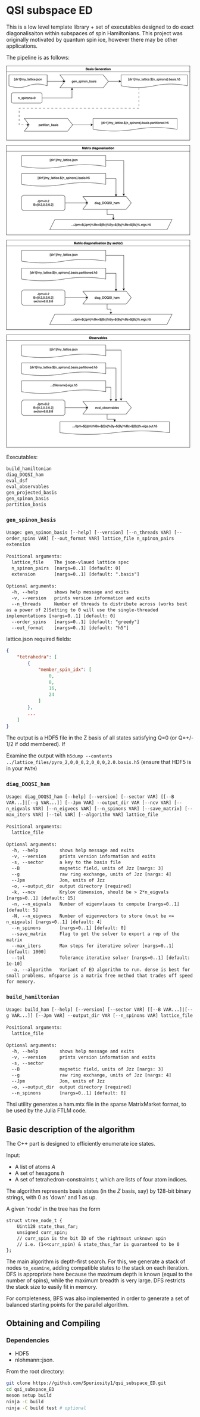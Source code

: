 # QSI subspace ED

This is a low level template library + set of executables designed to do exact diagonalisaiton within subspaces of spin Hamiltonians. This project was originally motivated by quantum spin ice, however there may be other applications.

The pipeline is as follows:

![](https://raw.githubusercontent.com/Spuriosity1/qsi_subspace_ED/refs/heads/main/projected%20ED.drawio.svg)



Executables:
```
build_hamiltonian
diag_DOQSI_ham
eval_dsf
eval_observables
gen_projected_basis
gen_spinon_basis
partition_basis
```



### `gen_spinon_basis`
```
Usage: gen_spinon_basis [--help] [--version] [--n_threads VAR] [--order_spins VAR] [--out_format VAR] lattice_file n_spinon_pairs extension

Positional arguments:
  lattice_file    The json-vlaued lattice spec 
  n_spinon_pairs  [nargs=0..1] [default: 0]
  extension       [nargs=0..1] [default: ".basis"]

Optional arguments:
  -h, --help      shows help message and exits 
  -v, --version   prints version information and exits 
  --n_threads     Number of threads to distribute across (works best as a power of 2)Setting to 0 will use the single-threaded implementations [nargs=0..1] [default: 0]
  --order_spins   [nargs=0..1] [default: "greedy"]
  --out_format    [nargs=0..1] [default: "h5"]
```
lattice.json required fields:
```json
{
    "tetrahedra": [
        {
            "member_spin_idx": [
                0,
                8,
                16,
                24
            ]
        },
        ...
    ]
}
```
The output is a HDF5 file in the Z basis of all states satisfying Q=0 (or Q=+/- 1/2 if odd membered). If 

Examine the output with `h5dump --contents ../lattice_files/pyro_2,0,0_0,2,0_0,0,2.0.basis.h5` (ensure that HDF5 is in your `PATH`)


### `diag_DOQSI_ham`
```
Usage: diag_DOQSI_ham [--help] [--version] [--sector VAR] [[--B VAR...]|[--g VAR...]] [--Jpm VAR] --output_dir VAR [--ncv VAR] [--n_eigvals VAR] [--n_eigvecs VAR] [--n_spinons VAR] [--save_matrix] [--max_iters VAR] [--tol VAR] [--algorithm VAR] lattice_file

Positional arguments:
  lattice_file      

Optional arguments:
  -h, --help        shows help message and exits 
  -v, --version     prints version information and exits 
  -s, --sector      a key to the basis file
  --B               magnetic field, units of Jzz [nargs: 3] 
  --g               raw ring exchange, units of Jzz [nargs: 4] 
  --Jpm             Jom, units of Jzz 
  -o, --output_dir  output directory [required]
  -k, --ncv         Krylov dimension, should be > 2*n_eigvals [nargs=0..1] [default: 15]
  -n, --n_eigvals   Number of eigenvlaues to compute [nargs=0..1] [default: 5]
  -N, --n_eigvecs   Number of eigenvectors to store (must be <= n_eigvals) [nargs=0..1] [default: 4]
  --n_spinons       [nargs=0..1] [default: 0]
  --save_matrix     Flag to get the solver to export a rep of the matrix 
  --max_iters       Max steps for iterative solver [nargs=0..1] [default: 1000]
  --tol             Tolerance iterative solver [nargs=0..1] [default: 1e-10]
  -a, --algorithm   Variant of ED algorithm to run. dense is best for small problems, mfsparse is a matrix free method that trades off speed for memory. 
```




### `build_hamiltonian` 
```
Usage: build_ham [--help] [--version] [--sector VAR] [[--B VAR...]|[--g VAR...]] [--Jpm VAR] --output_dir VAR [--n_spinons VAR] lattice_file

Positional arguments:
  lattice_file      

Optional arguments:
  -h, --help        shows help message and exits 
  -v, --version     prints version information and exits 
  -s, --sector      
  --B               magnetic field, units of Jzz [nargs: 3] 
  --g               raw ring exchange, units of Jzz [nargs: 4] 
  --Jpm             Jom, units of Jzz 
  -o, --output_dir  output directory [required]
  --n_spinons       [nargs=0..1] [default: 0]
```

Thsi utility generates a ham.mtx file in the sparse MatrixMarket format, to be used by the Julia FTLM code.

## Basic description of the algorithm
The C++ part is designed to efficiently enumerate ice states. 

Input: 
- A list of atoms $A$
- A set of hexagons $h$ 
- A set of tetrahedron-constraints $t$, which are lists of four atom indices.

The algorithm represents basis states (in the $Z$ basis, say) by 128-bit binary strings, with 0 as 'down' and 1 as up.

A given 'node' in the tree has the form
```
struct vtree_node_t {
	Uint128 state_thus_far;
	unsigned curr_spin;
	// curr_spin is the bit ID of the rightmost unknown spin
	// i.e. (1<<curr_spin) & state_thus_far is guaranteed to be 0
};
```

The main algorithm is depth-first search. For this, we generate a stack of nodes `to_examine`, adding compatible states to the stack on each iteration. DFS is appropriate here because the maximum depth is known (equal to the number of spins), while the maximum breadth is very large. DFS restricts the stack size to easily fit in memory.

For completeness, BFS was also implemented in order to generate a set of balanced starting points for the parallel algorithm. 

## Obtaining and Compiling

### Dependencies
- HDF5
- nlohmann::json.

From the root directory:
```bash
git clone https://github.com/Spuriosity1/qsi_subspace_ED.git
cd qsi_subspace_ED
meson setup build
ninja -C build
ninja -C build test # optional
```


